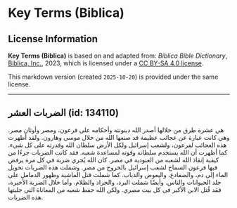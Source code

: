 # Key Terms (Biblica)

## License Information

**Key Terms (Biblica)** is based on and adapted from: _Biblica Bible Dictionary_, [Biblica, Inc.](https://www.biblica.com/), 2023, which is licensed under a [CC BY-SA 4.0 license](https://creativecommons.org/licenses/by-sa/4.0/legalcode.en).

This markdown version (created `2025-10-20`) is provided under the same license.



--------------------------------

## الضربات العشر (id: 134110)

هي عشرة طرق من خلالها أصدر الله دينونته وأحكامه على فرعون، ومصر وأوثان مصر. وهي كانت عبارة عن عجائب عظيمة قد صنعها الله من خلال موسى وهارون. ولقد أظهرت هذه العجائب لفرعون، ولشعب إسرائيل ولكل الأرض سلطان الله وقدرته على كل شيء. كما أظهرت أن الله يستخدم سلطانه وقوته لمساعدة شعبه. فقد كانت الضربات جزءًا من كيفية إنقاذ الله لشعبه من العبودية في مصر. كان الله يُجري ضربة في كل مرة يرفض فيها فرعون السماح لشعب إسرائيل بالخروج من مصر. وشملت هذه الضربات تحويل الماء إلى دم، والضفادع، والبعوض والذباب. كما شملت قتل الماشية وظهور الدمامل على جلد الحيوانات والناس. وأيضًا شملت البرد، والجراد والظلام. وأما خلال الضربة الأخيرة، فقد قُتل الابن الأكبر في كل بيت مصري. ولكن الله حفظ شعبه من المعاناة التي جلبتها هذه الضربات.


